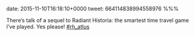 date: 2015-11-10T16:18:10+0000
tweet: 664114838994558976
%%%

There’s talk of a sequel to Radiant Historia: the smartest time travel game I’ve played. Yes please! [#rh_atlus](https://twitter.com/hashtag/rh_atlus)
